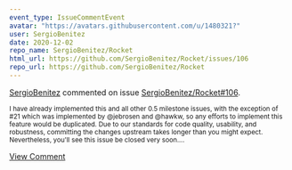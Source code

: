 ```yaml
---
event_type: IssueCommentEvent
avatar: "https://avatars.githubusercontent.com/u/1480321?"
user: SergioBenitez
date: 2020-12-02
repo_name: SergioBenitez/Rocket
html_url: https://github.com/SergioBenitez/Rocket/issues/106
repo_url: https://github.com/SergioBenitez/Rocket
---
```


<a href='https://github.com/SergioBenitez' target='_blank'>SergioBenitez</a> commented on issue <a href='https://github.com/SergioBenitez/Rocket/issues/106' target='_blank'>SergioBenitez/Rocket#106</a>.

<small>I have already implemented this and all other 0.5 milestone issues, with the exception of #21 which was implemented by @jebrosen and @hawkw, so any efforts to implement this feature would be duplicated. Due to our standards for code quality, usability, and robustness, committing the changes upstream takes longer than you might expect. Nevertheless, you'll see this issue be closed very soon....</small>

<a href='https://github.com/SergioBenitez/Rocket/issues/106' target='_blank'>View Comment</a>